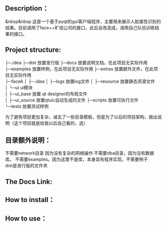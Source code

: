 ## Description：
&nbsp&nbsp 这是一个基于pyqt的gui客户端程序，主要用来展示人脸属性识别的结果。目前调用了face++旷视公司的接口，此后会改造成，调用自己队伍训练结果的接口。

## Project structure:
├─.idea
├─dist   放置发行版
├─docs   放置说明文档，在此项目无实际作用
├─examples  放置样例，在此项目无实际作用
├─extras   放置额外文件，在此项目无实际作用   
├─faceA
│  ├─.idea
│  ├─logs  放置log文件
│  ├─resource  放置静态资源文件    
│  └─ui       ui模块    
│      ├─ui_base   放置 qt designer的布局文件   
│      ├─ui_source 放置qtuic自动生成的文件
├─scripts  放置可执行文件   
└─tests    放置测试样例   

  为了避免项目更加复杂，减去了一些目录模板，但是为了以后的项目架构，做出说明（这个项目就是给我以后自己看的，逃）

## 目录额外说明：
不需要network目录 因为没有复杂的网络操作
不需要dba目录，因为没有数据库。
不需要examples。因为这里不是库，本身具有程序实现，不需要例子   
dist是发行版的文件夹   

## The Docs Link:


## How to install：


## How to use：




